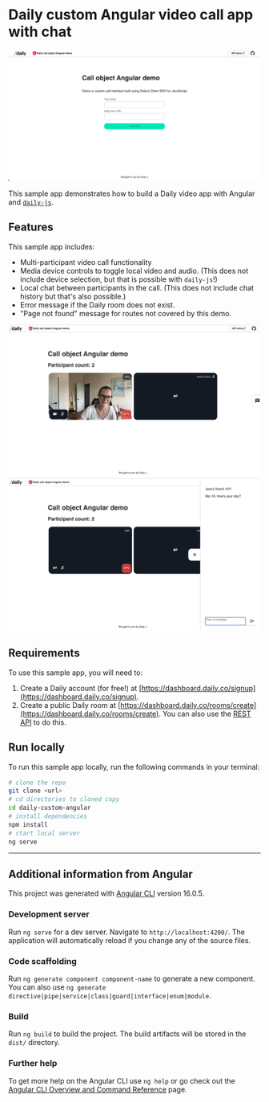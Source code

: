 # Daily custom Angular video call app with chat

![Home screen](./assets/home.png)

This sample app demonstrates how to build a Daily video app with Angular and [`daily-js`](https://github.com/daily-co/daily-js).

## Features

This sample app includes:

- Multi-participant video call functionality
- Media device controls to toggle local video and audio. (This does not include device selection, but that is possible with `daily-js`!)
- Local chat between participants in the call. (This does not include chat history but that's also possible.)
- Error message if the Daily room does not exist.
- "Page not found" message for routes not covered by this demo.

![Call screen](./assets/call.png)
![Chat shown in call view](./assets/chat.png)

## Requirements

To use this sample app, you will need to:

1. Create a Daily account (for free!) at [https://dashboard.daily.co/signup](https://dashboard.daily.co/signup).
2. Create a public Daily room at [https://dashboard.daily.co/rooms/create](https://dashboard.daily.co/rooms/create). You can also use the [REST API](https://docs.daily.co/reference/rest-api/rooms/create-room#example-requests) to do this.

## Run locally

To run this sample app locally, run the following commands in your terminal:

```bash
# clone the repo
git clone <url>
# cd directories to cloned copy
cd daily-custom-angular
# install dependencies
npm install
# start local server
ng serve
```

---

## Additional information from Angular

This project was generated with [Angular CLI](https://github.com/angular/angular-cli) version 16.0.5.

### Development server

Run `ng serve` for a dev server. Navigate to `http://localhost:4200/`. The application will automatically reload if you change any of the source files.

### Code scaffolding

Run `ng generate component component-name` to generate a new component. You can also use `ng generate directive|pipe|service|class|guard|interface|enum|module`.

### Build

Run `ng build` to build the project. The build artifacts will be stored in the `dist/` directory.

### Further help

To get more help on the Angular CLI use `ng help` or go check out the [Angular CLI Overview and Command Reference](https://angular.io/cli) page.
